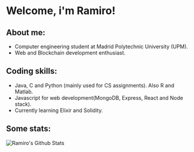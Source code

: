 # Welcome, i'm Ramiro!

## About me:

* Computer engineering student at Madrid Polytechnic University (UPM).
* Web and Blockchain development enthusiast.

## Coding skills:

* Java, C and Python (mainly used for CS assignments). Also R and Matlab. 
* Javascript for web development(MongoDB, Express, React and Node stack).
* Currently learning Elixir and Solidity.

## Some stats:

![Ramiro's Github Stats](https://github-readme-stats.vercel.app/api?username=ramirolc02&bg_color=30,0ff1ce,904e95&title_color=fff&text_color=fff)
